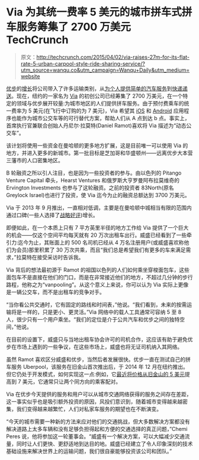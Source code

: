 # Via 为其统一费率 5 美元的城市拼车式拼车服务筹集了 2700 万美元 TechCrunch

> 原文：<http://techcrunch.com/2015/04/02/via-raises-27m-for-its-flat-rate-5-urban-carpool-style-ride-sharing-service/?utm_source=wanqu.co&utm_campaign=Wanqu+Daily&utm_medium=website>

[优步](http://www.uber.com)的[增长](https://www.crunchbase.com/organization/uber)将公司带入了许多运输类别，从[为个人提供简单的汽车服务](http://blog.uber.com/tag/uberx/)到[快递递送](http://blog.uber.com/RUSH)。现在，纽约的一家名为 [Via](http://www.ridewithvia.com) 的初创公司已经筹集了 2700 万美元，在一个特定的领域与优步展开较量:为城市地区的人们提供拼车服务。由于预付费乘车的统一费率为 5 美元(在飞行中订购的为 7 美元)，Via 希望其 [iOS](https://itunes.apple.com/us/app/via-ride/id657777015?mt=8) 和 [Android](https://play.google.com/store/apps/details?id=via.rider) 应用程序也能作为城市公交车等的可行替代方案，帮助人们从 A 点到达 b 点。事实上，首席执行官兼联合创始人丹尼尔·拉莫特(Daniel Ramot)喜欢将 Via 描述为“动态公交车”。

该计划将使用一些资金在曼哈顿的更多地方扩展，这是目前唯一可以使用 Via 的地方，并进入更多的新城市。第一批目标是芝加哥和华盛顿州——远离优步大本营三藩市的人口密集地区。

B 轮融资之所以引人注目，也是因为一些投资者的参与。由以色列的 Pitango Venture Capital 牵头，Hearst Ventures 和俄罗斯大亨罗曼阿布拉莫维奇的 Ervington Investments 也参与了这轮融资。之前的投资者 83North(原名 Greylock Israel)也进行了投资，使 Via 迄今为止的融资总额达到 3700 万美元。

Via 于 2013 年 9 月推出，一直相对低调，主要是在曼哈顿中城相当有限的范围内通过口碑(一些人选择了[战略好评](http://www.nytimes.com/2015/03/15/nyregion/like-taking-a-luxury-bus-via-a-ride-share-app-offers-manhattan-trips.html))增长。

即便如此，在一个本质上只有 7 平方英里半径的地方工作给 Via 提供了一个巨大的机会——仅这个空间平均每天就有 20 万次出租车出行。威盛已经看到了一些牵引力:迄今为止，其账面上的 500 名司机已经从 4 万名注册用户(或威盛喜欢称他们为会员)那里积累了 30 万次共乘，而且“我们总是希望我们有更多的车来满足需求，”拉莫特在接受采访时告诉我。

Via 背后的想法最初源于 Ramot 的祖国以色列的人们如何乘坐穿梭面包车，这些面包车不是直接在他们的门口，而是在非常接近他们的地方，不超过几分钟的步行路程，他称之为“vanpooling”。从这个意义上来说，你可以认为 Via 实际上更像是一辆公交车，而不是出租车的竞争对手。

“当你看公共交通时，它有固定的路线和时间表，”他说。“我们看到，未来的按需运输将是一样的，只是更小、更灵活。”Via 网络中的载人工具通常可容纳 5 至 8 人，很少只有一个用户乘坐。“我们的定位是介于公共汽车和优步之间的独特空间，”他说。

在目前的设置下，威盛只与当地出租车协会许可的司机合作，这应该有助于避免优步在市场上遇到的一些争议，在这些市场上，威盛也将无证司机纳入其网络。

虽然 Ramot 喜欢区分威盛和优步，当然后者发展很快。优步一直在测试自己的拼车服务 Uberpool，该服务在旧金山首次推出后，于 2014 年 12 月在纽约推出。但它仍处于开发模式，如何实现这一点:例如，它[最近将价格从旧金山的 5 美元](http://blog.uber.com/7x7uberPOOL)提高到 7 美元，它通常只让两个同方向的乘客配对。

Via 在优步今天提供的服务和用户可以从城市交通网络获得的服务之间存在差距，这一事实似乎也是吸引额外投资的原因，风投们意识到，随着城市变得越来越密集，我们变得越来越繁忙，人们对私家车服务的期望也在不断演变。

“今天的城市需要一种新的方法来应对他们的交通挑战，但大多数解决方案都没有解决道路上太多车辆和没有足够负担得起和方便的交通选择的真正问题，”Chemi Peres 说，他将参加这一轮董事会。“威盛有一个解决方案，可以大幅减少交通流量，同时让人们更快、更舒适地到达目的地。威盛已经建立了令人印象深刻的技术基础设施来解决世界上的运输问题，我们很自豪能够投资该公司和团队。”